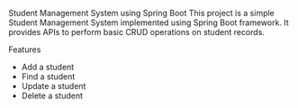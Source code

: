 Student Management System using Spring Boot
This project is a simple Student Management System implemented using Spring Boot framework. It provides APIs to perform basic CRUD operations on student records.

Features
* Add a student
* Find a student
* Update a student
* Delete a student
